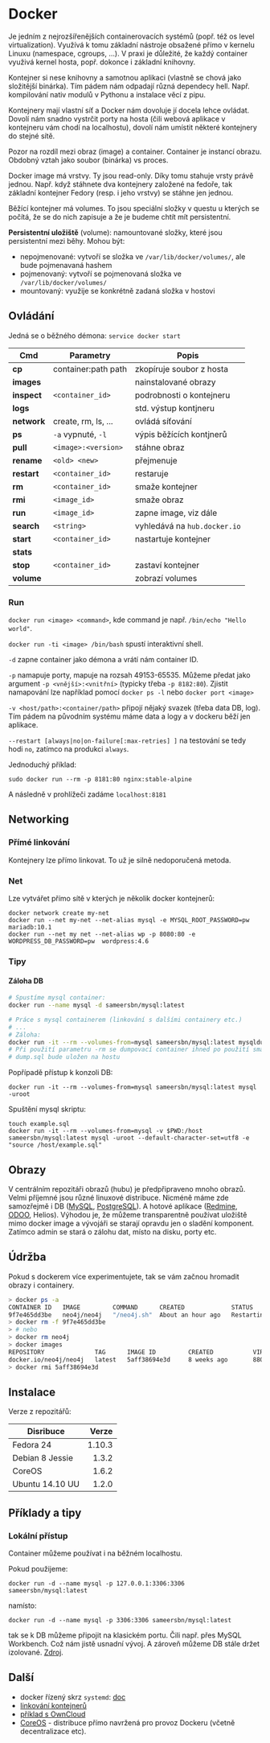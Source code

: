 
Docker
======

Je jedním z nejrozšířenějších containerovacích systémů (popř. též os level virtualization). Využívá k tomu základní nástroje obsažené přímo v kernelu Linuxu (namespace, cgroups, ...). V praxi je důležité, že každý container využivá kernel hosta, popř. dokonce i základní knihovny.

Kontejner si nese knihovny a samotnou aplikaci (vlastně se chová jako složitější binárka). Tím pádem nám odpadají různá dependecy hell. Např. kompilování nativ modulů v Pythonu a instalace věcí z pipu.

Kontejnery mají vlastní síť a Docker nám dovoluje jí docela lehce ovládat. Dovolí nám snadno vystrčit porty na hosta (čili webová aplikace v kontejneru vám chodí na localhostu), dovolí nám umístit některé kontejnery do stejné sítě.

Pozor na rozdíl mezi obraz (image) a container. Container je instancí obrazu.
Obdobný vztah jako soubor (binárka) vs proces.

Docker image má vrstvy. Ty jsou read-only. Díky tomu stahuje vrsty právě jednou. Např. když stáhnete dva kontejnery založené na fedoře, tak základní kontejner Fedory (resp. i jeho vrstvy) se stáhne jen jednou.

Běžící kontejner má volumes. To jsou speciální složky v questu u kterých se počítá, že se do nich zapisuje a že je budeme chtít mít persistentní.

**Persistentní uložiště** (volume): namountované složky, které jsou persistentní mezi běhy. Mohou být:
 * nepojmenované: vytvoří se složka ve `/var/lib/docker/volumes/`, ale bude pojmenavaná hashem
 * pojmenovaný: vytvoří se pojmenovaná složka ve `/var/lib/docker/volumes/`
 * mountovaný: využije se konkrétně zadaná složka v hostovi


Ovládání
--------

Jedná se o běžného démona: `service docker start`


| Cmd         | Parametry           | Popis                        |
|-------------|---------------------|------------------------------|
| **cp**      | container:path path | zkopíruje soubor z hosta     |
| **images**  |                     | nainstalované obrazy         |
| **inspect** | `<container_id>`    | podrobnosti o kontejneru     |
| **logs**    |                     | std. výstup kontjneru        |
| **network** | create, rm, ls, ... | ovládá síťování              |
| **ps**      | `-a` vypnuté, `-l`  | výpis běžících kontjnerů     |
| **pull**    | `<image>:<version>` | stáhne obraz                 |
| **rename**  | `<old> <new>`       | přejmenuje                   |
| **restart** | `<container_id>`    | restaruje                    |
| **rm**      | `<container_id>`    | smaže kontejner              |
| **rmi**     | `<image_id>`        | smaže obraz                  |
| **run**     | `<image_id>`        | zapne image, viz dále        |
| **search**  | `<string>`          | vyhledává na `hub.docker.io` |
| **start**   | `<container_id>`    | nastartuje kontejner         |
| **stats**   |                     |                              |
| **stop**    | `<container_id>`    | zastaví kontejner            |
| **volume**  |                     | zobrazí volumes              |


### Run

`docker run <image> <command>`, kde command je např. `/bin/echo "Hello world"`.

`docker run -ti <image> /bin/bash` spustí interaktivní shell.

`-d` zapne container jako démona a vrátí nám container ID.

`-p` namapuje porty, mapuje na rozsah 49153-65535. 
Můžeme předat jako argument `-p <vnější>:<vnitřní>` (typicky třeba `-p 8182:80`).
Zjistit namapování lze například pomocí `docker ps -l` nebo `docker port <image>`

`-v <host/path>:<container/path>` připojí nějaký svazek (třeba data DB, log). 
Tím pádem na původním systému máme data a logy a v dockeru běží jen aplikace.

`--restart [always|no|on-failure[:max-retries] ]` na testování se tedy hodi `no`,
zatímco na produkci `always`.

Jednoduchý příklad:

```
sudo docker run --rm -p 8181:80 nginx:stable-alpine
```

A následně v prohlížeči zadáme `localhost:8181`

## Networking

### Přímé linkování

Kontejnery lze přímo linkovat. To už je silně nedoporučená metoda.

### Net

Lze vytvářet přímo sítě v kterých je několik docker kontejnerů:

```
docker network create my-net
docker run --net my-net --net-alias mysql -e MYSQL_ROOT_PASSWORD=pw mariadb:10.1
docker run --net my net --net-alias wp -p 8080:80 -e WORDPRESS_DB_PASSWORD=pw  wordpress:4.6
```

### Tipy

#### Záloha DB


```bash
# Spustíme mysql container:
docker run --name mysql -d sameersbn/mysql:latest

# Práce s mysql containerem (linkování s dalšími containery etc.)
# ...
# Záloha:
docker run -it --rm --volumes-from=mysql sameersbn/mysql:latest mysqldump <db> <table> > dump.sql
# Při použití parametru -rm se dumpovací container ihned po použití smaže
# dump.sql bude uložen na hostu
```

Popřípadě přístup k konzoli DB:

```
docker run -it --rm --volumes-from=mysql sameersbn/mysql:latest mysql -uroot
```

Spuštění mysql skriptu:
```
touch example.sql
docker run -it --rm --volumes-from=mysql -v $PWD:/host sameersbn/mysql:latest mysql -uroot --default-character-set=utf8 -e "source /host/example.sql"
```


Obrazy
------

V centrálním repozitáři obrazů (hubu) je předpřipraveno mnoho obrazů. Velmi příjemné jsou různé linuxové distribuce. Nicméně máme zde samozřejmě i DB ([MySQL][mysql], [PostgreSQL][postgre]). A hotové aplikace ([Redmine][redmine], [ODOO][odoo], Helios). Výhodou je, že můžeme transparentně používat uložiště mimo docker image a vývojáři se starají opravdu jen o sladění komponent. Zatímco admin se stará o zálohu dat, místo na disku, porty etc.


Údržba
------

Pokud s dockerem více experimentujete, tak se vám začnou hromadit obrazy i containery.

```bash
> docker ps -a
CONTAINER ID   IMAGE         COMMAND      CREATED             STATUS                         PORTS                    NAMES
9f7e465dd3be   neo4j/neo4j   "/neo4j.sh"  About an hour ago   Restarting (0) 1 seconds ago   0.0.0.0:8475->7473/tcp   neo4j
> docker rm -f 9f7e465dd3be
> # nebo 
> docker rm neo4j 
> docker images
REPOSITORY              TAG      IMAGE ID         CREATED           VIRTUAL SIZE
docker.io/neo4j/neo4j   latest   5aff38694e3d     8 weeks ago       880.8 MB
> docker rmi 5aff38694e3d
```

Instalace
---------

Verze z repozitářů:

| Disribuce       | Verze  |
|-----------------|-------:|
| Fedora 24       | 1.10.3 |
| Debian 8 Jessie |  1.3.2 |
| CoreOS          |  1.6.2 |
| Ubuntu 14.10 UU |  1.2.0 |


Příklady a tipy
---------------

### Lokální přístup

Container můžeme používat i na běžném localhostu.

Pokud použijeme:

```
docker run -d --name mysql -p 127.0.0.1:3306:3306 sameersbn/mysql:latest
```

namísto:

```
docker run -d --name mysql -p 3306:3306 sameersbn/mysql:latest
```

tak se k DB můžeme připojit na klasickém portu. Čili např. přes MySQL Workbench. Což nám jistě usnadní vývoj. A zároveň můžeme DB stále držet izolované. [Zdroj][s1].


Další
-----

* docker řízený skrz `systemd`: [doc][systemd]
* [linkování kontejnerů][link]
* [příklad s OwnCloud][exOwnCloud]
* [CoreOS][] - distribuce přímo navržená pro provoz Dockeru (včetně decentralizace etc).



[redmine]: https://registry.hub.docker.com/u/sameersbn/redmine/
[mysql]: https://github.com/sameersbn/docker-mysql
[postgre]: https://github.com/sameersbn/docker-postgresql
[mysql]: https://github.com/sameersbn/docker-mysql
[odoo]: https://registry.hub.docker.com/u/xcgd/odoo/
[systemd]: https://docs.docker.com/articles/systemd/
[link]: https://docs.docker.com/articles/ambassador_pattern_linking/
[exOwnCloud]: http://dischord.org/blog/2013/07/10/docker-and-owncloud/  
[s1]: http://serverfault.com/questions/565294/why-does-a-docker-container-running-a-server-expose-port-to-the-outside-world-ev
[coreos]: https://coreos.com
